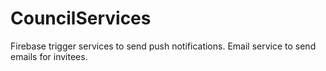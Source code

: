 # CouncilServices
  Firebase trigger services to send push notifications.
  Email service to send emails for invitees.
